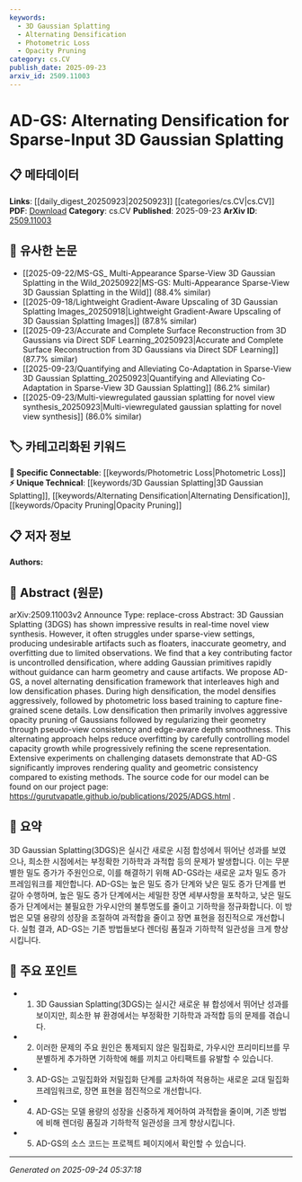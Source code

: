 ```yaml
---
keywords:
  - 3D Gaussian Splatting
  - Alternating Densification
  - Photometric Loss
  - Opacity Pruning
category: cs.CV
publish_date: 2025-09-23
arxiv_id: 2509.11003
---
```


<!-- KEYWORD_LINKING_METADATA:
{
  "processed_timestamp": "2025-09-24T05:37:18.933217",
  "vocabulary_version": "1.0",
  "selected_keywords": [
    "3D Gaussian Splatting",
    "Alternating Densification",
    "Photometric Loss",
    "Opacity Pruning"
  ],
  "rejected_keywords": [],
  "similarity_scores": {
    "3D Gaussian Splatting": 0.8,
    "Alternating Densification": 0.82,
    "Photometric Loss": 0.78,
    "Opacity Pruning": 0.75
  },
  "extraction_method": "AI_prompt_based",
  "budget_applied": true,
  "candidates_json": {
    "candidates": [
      {
        "surface": "3D Gaussian Splatting",
        "canonical": "3D Gaussian Splatting",
        "aliases": [
          "3DGS"
        ],
        "category": "unique_technical",
        "rationale": "This technique is central to the paper and represents a unique approach to 3D rendering.",
        "novelty_score": 0.85,
        "connectivity_score": 0.65,
        "specificity_score": 0.9,
        "link_intent_score": 0.8
      },
      {
        "surface": "Alternating Densification",
        "canonical": "Alternating Densification",
        "aliases": [
          "AD-GS"
        ],
        "category": "unique_technical",
        "rationale": "The proposed method introduces a novel framework for controlling model capacity and improving rendering.",
        "novelty_score": 0.88,
        "connectivity_score": 0.6,
        "specificity_score": 0.85,
        "link_intent_score": 0.82
      },
      {
        "surface": "Photometric Loss",
        "canonical": "Photometric Loss",
        "aliases": [],
        "category": "specific_connectable",
        "rationale": "This loss function is crucial for refining scene details and is a common concept in computer vision.",
        "novelty_score": 0.5,
        "connectivity_score": 0.75,
        "specificity_score": 0.7,
        "link_intent_score": 0.78
      },
      {
        "surface": "Opacity Pruning",
        "canonical": "Opacity Pruning",
        "aliases": [],
        "category": "unique_technical",
        "rationale": "This technique is essential for reducing model complexity and improving geometric consistency.",
        "novelty_score": 0.7,
        "connectivity_score": 0.55,
        "specificity_score": 0.8,
        "link_intent_score": 0.75
      }
    ],
    "ban_list_suggestions": [
      "method",
      "experiment",
      "performance"
    ]
  },
  "decisions": [
    {
      "candidate_surface": "3D Gaussian Splatting",
      "resolved_canonical": "3D Gaussian Splatting",
      "decision": "linked",
      "scores": {
        "novelty": 0.85,
        "connectivity": 0.65,
        "specificity": 0.9,
        "link_intent": 0.8
      }
    },
    {
      "candidate_surface": "Alternating Densification",
      "resolved_canonical": "Alternating Densification",
      "decision": "linked",
      "scores": {
        "novelty": 0.88,
        "connectivity": 0.6,
        "specificity": 0.85,
        "link_intent": 0.82
      }
    },
    {
      "candidate_surface": "Photometric Loss",
      "resolved_canonical": "Photometric Loss",
      "decision": "linked",
      "scores": {
        "novelty": 0.5,
        "connectivity": 0.75,
        "specificity": 0.7,
        "link_intent": 0.78
      }
    },
    {
      "candidate_surface": "Opacity Pruning",
      "resolved_canonical": "Opacity Pruning",
      "decision": "linked",
      "scores": {
        "novelty": 0.7,
        "connectivity": 0.55,
        "specificity": 0.8,
        "link_intent": 0.75
      }
    }
  ]
}
-->

# AD-GS: Alternating Densification for Sparse-Input 3D Gaussian Splatting

## 📋 메타데이터

**Links**: [[daily_digest_20250923|20250923]] [[categories/cs.CV|cs.CV]]
**PDF**: [Download](https://arxiv.org/pdf/2509.11003.pdf)
**Category**: cs.CV
**Published**: 2025-09-23
**ArXiv ID**: [2509.11003](https://arxiv.org/abs/2509.11003)

## 🔗 유사한 논문
- [[2025-09-22/MS-GS_ Multi-Appearance Sparse-View 3D Gaussian Splatting in the Wild_20250922|MS-GS: Multi-Appearance Sparse-View 3D Gaussian Splatting in the Wild]] (88.4% similar)
- [[2025-09-18/Lightweight Gradient-Aware Upscaling of 3D Gaussian Splatting Images_20250918|Lightweight Gradient-Aware Upscaling of 3D Gaussian Splatting Images]] (87.8% similar)
- [[2025-09-23/Accurate and Complete Surface Reconstruction from 3D Gaussians via Direct SDF Learning_20250923|Accurate and Complete Surface Reconstruction from 3D Gaussians via Direct SDF Learning]] (87.7% similar)
- [[2025-09-23/Quantifying and Alleviating Co-Adaptation in Sparse-View 3D Gaussian Splatting_20250923|Quantifying and Alleviating Co-Adaptation in Sparse-View 3D Gaussian Splatting]] (86.2% similar)
- [[2025-09-23/Multi-viewregulated gaussian splatting for novel view synthesis_20250923|Multi-viewregulated gaussian splatting for novel view synthesis]] (86.0% similar)

## 🏷️ 카테고리화된 키워드
**🔗 Specific Connectable**: [[keywords/Photometric Loss|Photometric Loss]]
**⚡ Unique Technical**: [[keywords/3D Gaussian Splatting|3D Gaussian Splatting]], [[keywords/Alternating Densification|Alternating Densification]], [[keywords/Opacity Pruning|Opacity Pruning]]

## 📋 저자 정보

**Authors:** 

## 📄 Abstract (원문)

arXiv:2509.11003v2 Announce Type: replace-cross 
Abstract: 3D Gaussian Splatting (3DGS) has shown impressive results in real-time novel view synthesis. However, it often struggles under sparse-view settings, producing undesirable artifacts such as floaters, inaccurate geometry, and overfitting due to limited observations. We find that a key contributing factor is uncontrolled densification, where adding Gaussian primitives rapidly without guidance can harm geometry and cause artifacts. We propose AD-GS, a novel alternating densification framework that interleaves high and low densification phases. During high densification, the model densifies aggressively, followed by photometric loss based training to capture fine-grained scene details. Low densification then primarily involves aggressive opacity pruning of Gaussians followed by regularizing their geometry through pseudo-view consistency and edge-aware depth smoothness. This alternating approach helps reduce overfitting by carefully controlling model capacity growth while progressively refining the scene representation. Extensive experiments on challenging datasets demonstrate that AD-GS significantly improves rendering quality and geometric consistency compared to existing methods. The source code for our model can be found on our project page: https://gurutvapatle.github.io/publications/2025/ADGS.html .

## 📝 요약

3D Gaussian Splatting(3DGS)은 실시간 새로운 시점 합성에서 뛰어난 성과를 보였으나, 희소한 시점에서는 부정확한 기하학과 과적합 등의 문제가 발생합니다. 이는 무분별한 밀도 증가가 주원인으로, 이를 해결하기 위해 AD-GS라는 새로운 교차 밀도 증가 프레임워크를 제안합니다. AD-GS는 높은 밀도 증가 단계와 낮은 밀도 증가 단계를 번갈아 수행하며, 높은 밀도 증가 단계에서는 세밀한 장면 세부사항을 포착하고, 낮은 밀도 증가 단계에서는 불필요한 가우시안의 불투명도를 줄이고 기하학을 정규화합니다. 이 방법은 모델 용량의 성장을 조절하여 과적합을 줄이고 장면 표현을 점진적으로 개선합니다. 실험 결과, AD-GS는 기존 방법들보다 렌더링 품질과 기하학적 일관성을 크게 향상시킵니다.

## 🎯 주요 포인트

- 1. 3D Gaussian Splatting(3DGS)는 실시간 새로운 뷰 합성에서 뛰어난 성과를 보이지만, 희소한 뷰 환경에서는 부정확한 기하학과 과적합 등의 문제를 겪습니다.
- 2. 이러한 문제의 주요 원인은 통제되지 않은 밀집화로, 가우시안 프리미티브를 무분별하게 추가하면 기하학에 해를 끼치고 아티팩트를 유발할 수 있습니다.
- 3. AD-GS는 고밀집화와 저밀집화 단계를 교차하여 적용하는 새로운 교대 밀집화 프레임워크로, 장면 표현을 점진적으로 개선합니다.
- 4. AD-GS는 모델 용량의 성장을 신중하게 제어하여 과적합을 줄이며, 기존 방법에 비해 렌더링 품질과 기하학적 일관성을 크게 향상시킵니다.
- 5. AD-GS의 소스 코드는 프로젝트 페이지에서 확인할 수 있습니다.


---

*Generated on 2025-09-24 05:37:18*